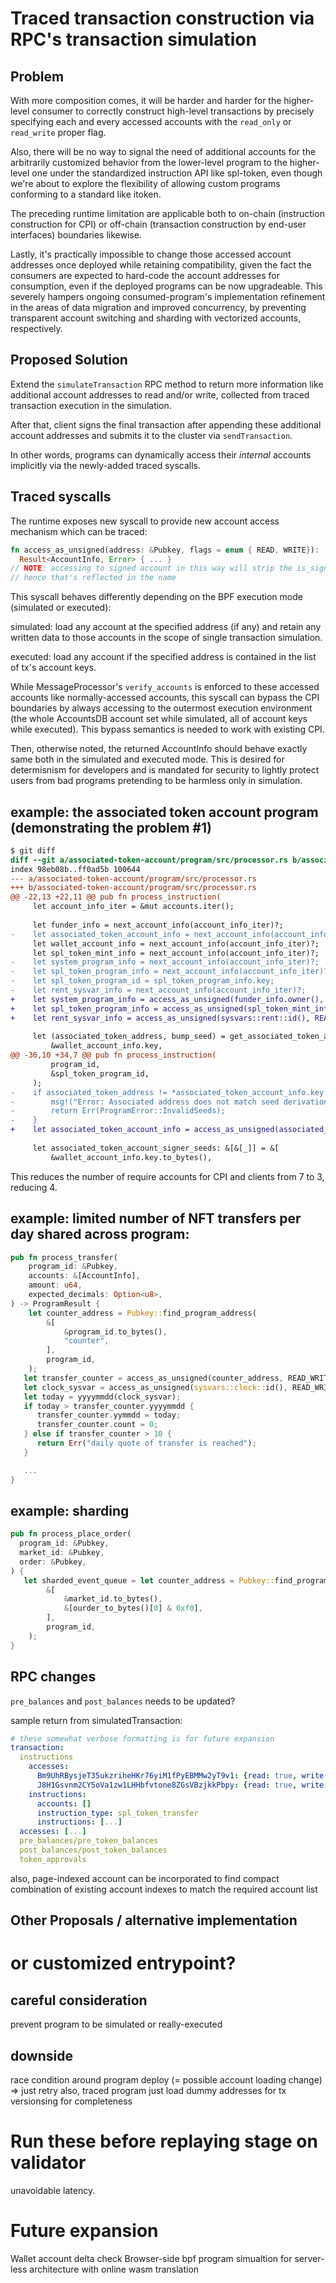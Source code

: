 # Traced transaction construction via RPC's transaction simulation

## Problem

With more composition comes, it will be harder and harder for the higher-level
consumer to correctly construct high-level transactions by precisely specifying
each and every accessed accounts with the `read_only` or `read_write` proper
flag.

Also, there will be no way to signal the need of additional accounts for the
arbitrarily customized behavior from the lower-level program to the higher-level
one under the standardized instruction API like spl-token, even though we're
about to explore the flexibility of allowing custom programs conforming to a
standard like itoken.

The preceding runtime limitation are applicable both to on-chain (instruction
construction for CPI) or off-chain (transaction construction by end-user
interfaces) boundaries likewise.

Lastly, it's practically impossible to change those accessed account addresses
once deployed while retaining compatibility, given the fact the consumers are
expected to hard-code the account addresses for consumption, even if the
deployed programs can be now upgradeable. This severely hampers ongoing
consumed-program's implementation refinement in the areas of data migration and
improved concurrency, by preventing transparent account switching and
sharding with vectorized accounts, respectively.

## Proposed Solution

Extend the `simulateTransaction` RPC method to return more information like
additional account addresses to read and/or write, collected from traced
transaction execution in the simulation.

After that, client signs the final transaction after appending these additional
account addresses and submits it to the cluster via `sendTransaction`.

In other words, programs can dynamically access their _internal_ accounts
implicitly via the newly-added traced syscalls.

## Traced syscalls

The runtime exposes new syscall to provide new account access mechanism which
can be traced:

```rust
fn access_as_unsigned(address: &Pubkey, flags = enum { READ, WRITE}): 
  Result<AccountInfo, Error> { ... }
// NOTE: accessing to signed account in this way will strip the is_signer bit.
// hence that's reflected in the name
```

This syscall behaves differently depending on the BPF execution mode (simulated
or executed):

simulated: load any account at the specified address (if any) and retain any
written data to those accounts in the scope of single transaction simulation.

executed: load any account if the specified address is contained in the list of
tx's account keys.

While MessageProcessor's `verify_accounts` is enforced to these accessed
accounts like normally-accessed accounts, this syscall can bypass the CPI
boundaries by always accessing to the outermost execution environment (the
whole AccountsDB account set while simulated, all of account keys while
executed). This bypass semantics is needed to work with existing CPI.

Then, otherwise noted, the returned AccountInfo should behave exactly same both
in the simulated and executed mode. This is desired for determisnism for
developers and is mandated for security to lightly protect users from bad
programs pretending to be harmless only in simulation.


## example: the associated token account program (demonstrating the problem #1)

```patch
$ git diff
diff --git a/associated-token-account/program/src/processor.rs b/associated-token-account/program/src/processor.rs
index 98eb08b..ff0ad5b 100644
--- a/associated-token-account/program/src/processor.rs
+++ b/associated-token-account/program/src/processor.rs
@@ -22,13 +22,11 @@ pub fn process_instruction(
     let account_info_iter = &mut accounts.iter();
 
     let funder_info = next_account_info(account_info_iter)?;
-    let associated_token_account_info = next_account_info(account_info_iter)?;
     let wallet_account_info = next_account_info(account_info_iter)?;
     let spl_token_mint_info = next_account_info(account_info_iter)?;
-    let system_program_info = next_account_info(account_info_iter)?;
-    let spl_token_program_info = next_account_info(account_info_iter)?;
-    let spl_token_program_id = spl_token_program_info.key;
-    let rent_sysvar_info = next_account_info(account_info_iter)?;
+    let system_program_info = access_as_unsigned(funder_info.owner(), READ)?;
+    let spl_token_program_info = access_as_unsigned(spl_token_mint_info.owner(), READ)?;
+    let rent_sysvar_info = access_as_unsigned(sysvars::rent::id(), READ)?;
 
     let (associated_token_address, bump_seed) = get_associated_token_address_and_bump_seed_internal(
         &wallet_account_info.key,
@@ -36,10 +34,7 @@ pub fn process_instruction(
         program_id,
         &spl_token_program_id,
     );
-    if associated_token_address != *associated_token_account_info.key {
-        msg!("Error: Associated address does not match seed derivation");
-        return Err(ProgramError::InvalidSeeds);
-    }
+    let associated_token_account_info = access_as_unsigned(associated_token_address, READ_WRITE)?;
 
     let associated_token_account_signer_seeds: &[&[_]] = &[
         &wallet_account_info.key.to_bytes(),
```

This reduces the number of require accounts for CPI and clients from 7 to 3, reducing 4.

## example: limited number of NFT transfers per day shared across program:

```rust
pub fn process_transfer(                                              
    program_id: &Pubkey,     
    accounts: &[AccountInfo],                                                                   
    amount: u64,             
    expected_decimals: Option<u8>,    
) -> ProgramResult {
    let counter_address = Pubkey::find_program_address(
        &[  
            &program_id.to_bytes(),
            "counter",
        ],
        program_id,
    );
   let transfer_counter = access_as_unsigned(counter_address, READ_WRITE)?;
   let clock_sysvar = access_as_unsigned(sysvars::clock::id(), READ_WRITE)?;
   let today = yyyymmdd(clock_sysvar);
   if today > transfer_counter.yyyymmdd {
      transfer_counter.yymmdd = today;
      transfer_counter.count = 0;
   } else if transfer_counter > 10 {
      return Err("daily quote of transfer is reached");
   }

   ...
}
```


## example: sharding


```rust
pub fn process_place_order(
  program_id: &Pubkey,     
  market_id: &Pubkey,
  order: &Pubkey,
) {
   let sharded_event_queue = let counter_address = Pubkey::find_program_address(
        &[  
            &market_id.to_bytes(),
            &[ourder_to_bytes()[0] & 0xf0],
        ],
        program_id,
    );
}
```

## RPC changes

`pre_balances` and `post_balances` needs to be updated?

sample return from simulatedTransaction:

```yml
# these somewhat verbose formatting is for future expansion
transaction:
  instructions
    accesses:
      Bm9UhRBysjeT35ukzriheHKr76yiM1fPyEBMMw2yT9v1: {read: true, write: false}      
      J8H1Gsvnm2CY5oVa1zw1LHHbfvtone8ZGsVBzjkkPbpy: {read: true, write: true}      
    instructions:
      accounts: []
      instruction_type: spl_token_transfer
      instructions: [...]
  accesses: [...]
  pre_balances/pre_token_balances
  post_balances/post_token_balances
  token_approvals
```



also, page-indexed account can be incorporated to find compact combination of existing account indexes to match the required account list


## Other Proposals / alternative implementation


#  or customized entrypoint?

## careful consideration

prevent program  to be simulated or really-executed

## downside

race condition around program deploy (= possible account loading change) => just retry
also, traced program just load dummy addresses for tx versionsing for completeness

# Run these before replaying stage on validator

unavoidable latency.





# Future expansion

Wallet account delta check
Browser-side bpf program simualtion for server-less architecture with online wasm translation
